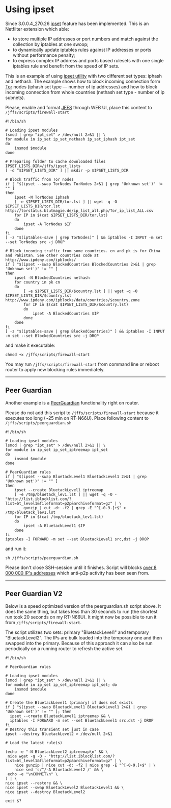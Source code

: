 # Using ipset

Since 3.0.0.4_270.26 [ipset](http://en.wikipedia.org/wiki/Netfilter#ipset) feature has been implemented. This is an Netfilter extension which able:
* to store multiple IP addresses or port numbers and match against the collection by iptables at one swoop;
* to dynamically update iptables rules against IP addresses or ports without performance penalty;
* to express complex IP address and ports based rulesets with one single iptables rule and benefit from the speed of IP sets.

This is an example of using [ipset utility](http://manpages.ubuntu.com/manpages/lucid/man8/ipset.8.html) with two different set types: iphash and nethash. The example shows how to block incoming connection form [Tor](https://www.torproject.org/) nodes (iphash set type — number of ip addresses) and how to block incoming connection from whole countries (nethash set type - number of ip subnets). 

Please, enable and format [JFFS](https://github.com/RMerl/asuswrt-merlin/wiki/JFFS) through WEB UI, place this content to `/jffs/scripts/firewall-start`

```
#!/bin/sh

# Loading ipset modules
lsmod | grep "ipt_set" > /dev/null 2>&1 || \
for module in ip_set ip_set_nethash ip_set_iphash ipt_set
do
    insmod $module
done

# Preparing folder to cache downloaded files
IPSET_LISTS_DIR=/jffs/ipset_lists
[ -d "$IPSET_LISTS_DIR" ] || mkdir -p $IPSET_LISTS_DIR

# Block traffic from Tor nodes
if [ "$(ipset --swap TorNodes TorNodes 2>&1 | grep 'Unknown set')" != "" ]
then
    ipset -N TorNodes iphash
    [ -e $IPSET_LISTS_DIR/tor.lst ] || wget -q -O $IPSET_LISTS_DIR/tor.lst http://torstatus.blutmagie.de/ip_list_all.php/Tor_ip_list_ALL.csv
    for IP in $(cat $IPSET_LISTS_DIR/tor.lst)
    do
        ipset -A TorNodes $IP
    done
fi
[ -z "$(iptables-save | grep TorNodes)" ] && iptables -I INPUT -m set --set TorNodes src -j DROP

# Block incoming traffic from some countries. cn and pk is for China and Pakistan. See other countries code at http://www.ipdeny.com/ipblocks/
if [ "$(ipset --swap BlockedCountries BlockedCountries 2>&1 | grep 'Unknown set')" != "" ]
then
    ipset -N BlockedCountries nethash
    for country in pk cn
    do
        [ -e $IPSET_LISTS_DIR/$country.lst ] || wget -q -O $IPSET_LISTS_DIR/$country.lst http://www.ipdeny.com/ipblocks/data/countries/$country.zone
        for IP in $(cat $IPSET_LISTS_DIR/$country.lst)
        do
            ipset -A BlockedCountries $IP
        done
    done
fi
[ -z "$(iptables-save | grep BlockedCountries)" ] && iptables -I INPUT -m set --set BlockedCountries src -j DROP
```
and make it executable:
```
chmod +x /jffs/scripts/firewall-start
```
You may run `/jffs/scripts/firewall-start` from command line or reboot router to apply new blocking rules immediately. 


***
## Peer Guardian
Another example is a [PeerGuardian](http://en.wikipedia.org/wiki/PeerGuardian) functionality right on router.

Please do not add this script to `/jffs/scripts/firewall-start` because it executes too long (~25 min on RT-N66U). Place following content to `/jffs/scripts/peerguardian.sh`
```
#!/bin/sh

# Loading ipset modules
lsmod | grep "ipt_set" > /dev/null 2>&1 || \
for module in ip_set ip_set_iptreemap ipt_set
do
    insmod $module
done

# PeerGuardian rules
if [ "$(ipset --swap BluetackLevel1 BluetackLevel1 2>&1 | grep 'Unknown set')" != "" ]
then
    ipset --create BluetackLevel1 iptreemap
    [ -e /tmp/bluetack_lev1.lst ] || wget -q -O - "http://list.iblocklist.com/?list=bt_level1&fileformat=p2p&archiveformat=gz" | \
        gunzip | cut -d: -f2 | grep -E "^[-0-9.]+$" > /tmp/bluetack_lev1.lst
    for IP in $(cat /tmp/bluetack_lev1.lst)
    do
        ipset -A BluetackLevel1 $IP
    done
fi
iptables -I FORWARD -m set --set BluetackLevel1 src,dst -j DROP
```
and run it:
```
sh /jffs/scripts/peerguardian.sh
```
Please don't close SSH-session until it finishes. Script will blocks [over 8 000 000 IP's addresses](http://www.iblocklist.com/list.php?list=bt_level1) which anti-p2p activity has been seen from.

***
## Peer Guardian V2
Below is a speed optimized version of the peerguardian.sh script above. It does the same thing, but takes less than 30 seconds to run (the shortest run took 20 seconds on my RT-N66U). It might now be possible to run it from `/jffs/scripts/firewall-start`.

The script utilizes two sets: primary "BluetackLevel1" and temporary "BluetackLevel2". The IPs are bulk loaded into the temporary one and then swapped into the primary. Because of this approach it can also be run periodically on a running router to refresh the active set.
```
#!/bin/sh

# PeerGuardian rules

# Loading ipset modules
lsmod | grep "ipt_set" > /dev/null 2>&1 || \
for module in ip_set ip_set_iptreemap ipt_set; do
    insmod $module
done

# Create the BluetackLevel1 (primary) if does not exists
if [ "$(ipset --swap BluetackLevel1 BluetackLevel1 2>&1 | grep 'Unknown set')" != "" ]; then
  ipset --create BluetackLevel1 iptreemap && \
  iptables -I FORWARD -m set --set BluetackLevel1 src,dst -j DROP
fi
# Destroy this transient set just in case
ipset --destroy BluetackLevel2 > /dev/null 2>&1
    
# Load the latest rule(s)

(echo -e "-N BluetackLevel2 iptreemap\n" && \
 nice wget -q -O - "http://list.iblocklist.com/?list=bt_level1&fileformat=p2p&archiveformat=gz" | \
    nice gunzip | nice cut -d: -f2 | nice grep -E "^[-0-9.]+$" | \
    nice sed 's/^/-A BluetackLevel2 /' && \
 echo -e "\nCOMMIT\n" \
) | \
nice ipset --restore && \
nice ipset --swap BluetackLevel2 BluetackLevel1 && \
nice ipset --destroy BluetackLevel2

exit $?
```